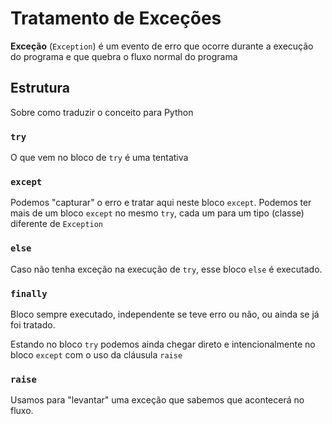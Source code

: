 # Tratamento de Exceções
**Exceção** (`Exception`) é um evento de erro que ocorre durante a execução do programa e que quebra o fluxo normal do programa

## Estrutura
Sobre como traduzir o conceito para Python

### `try`
O que vem no bloco de `try` é uma tentativa

### `except`
Podemos "capturar" o erro e tratar aqui neste bloco `except`.
Podemos ter mais de um bloco `except` no mesmo `try`, cada um para um tipo (classe) diferente de `Exception`

### `else`
Caso não tenha exceção na execução de `try`, esse bloco `else` é executado.

### `finally`
Bloco sempre executado, independente se teve erro ou não, ou ainda se já foi tratado.

Estando no bloco `try` podemos ainda chegar direto e intencionalmente no bloco `except` com o uso da cláusula `raise`

### `raise`
Usamos para "levantar" uma exceção que sabemos que acontecerá no fluxo.